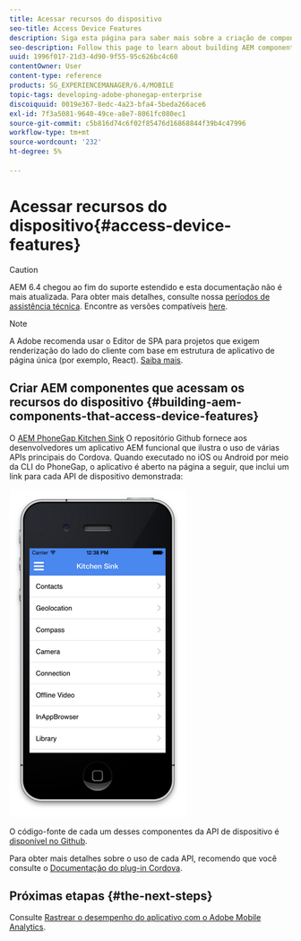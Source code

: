 ```yaml
---
title: Acessar recursos do dispositivo
seo-title: Access Device Features
description: Siga esta página para saber mais sobre a criação de componentes AEM que acessam os recursos do dispositivo. O repositório AEM PhoneGap Kitchen Sink Github fornece aos desenvolvedores um aplicativo AEM funcional que ilustra o uso de várias APIs principais do Cordova.
seo-description: Follow this page to learn about building AEM components that access device features. The AEM PhoneGap Kitchen Sink Github repository provides developers with a functional AEM app that illustrates the use of a number of core Cordova APIs.
uuid: 1996f017-21d3-4d90-9f55-95c626bc4c60
contentOwner: User
content-type: reference
products: SG_EXPERIENCEMANAGER/6.4/MOBILE
topic-tags: developing-adobe-phonegap-enterprise
discoiquuid: 0019e367-8edc-4a23-bfa4-5beda266ace6
exl-id: 7f3a5081-9640-49ce-a8e7-8061fc080ec1
source-git-commit: c5b816d74c6f02f85476d16868844f39b4c47996
workflow-type: tm+mt
source-wordcount: '232'
ht-degree: 5%

---
```


# Acessar recursos do dispositivo{#access-device-features}

>[!CAUTION]
>
>AEM 6.4 chegou ao fim do suporte estendido e esta documentação não é mais atualizada. Para obter mais detalhes, consulte nossa [períodos de assistência técnica](https://helpx.adobe.com/br/support/programs/eol-matrix.html). Encontre as versões compatíveis [here](https://experienceleague.adobe.com/docs/).

>[!NOTE]
>
>A Adobe recomenda usar o Editor de SPA para projetos que exigem renderização do lado do cliente com base em estrutura de aplicativo de página única (por exemplo, React). [Saiba mais](/help/sites-developing/spa-overview.md).

## Criar AEM componentes que acessam os recursos do dispositivo {#building-aem-components-that-access-device-features}

O [AEM PhoneGap Kitchen Sink](https://github.com/blefebvre/aem-phonegap-kitchen-sink) O repositório Github fornece aos desenvolvedores um aplicativo AEM funcional que ilustra o uso de várias APIs principais do Cordova. Quando executado no iOS ou Android por meio da CLI do PhoneGap, o aplicativo é aberto na página a seguir, que inclui um link para cada API de dispositivo demonstrada:

![chlimage_1-107](assets/chlimage_1-107.png)

O código-fonte de cada um desses componentes da API de dispositivo é [disponível no Github](https://github.com/blefebvre/aem-phonegap-kitchen-sink/tree/master/content/src/main/content/jcr_root/apps/brucelefebvre/kitchen-sink/components).

Para obter mais detalhes sobre o uso de cada API, recomendo que você consulte o [Documentação do plug-in Cordova](https://docs.phonegap.com/en/4.0.0/cordova_plugins_pluginapis.md.html).

## Próximas etapas {#the-next-steps}

Consulte [Rastrear o desempenho do aplicativo com o Adobe Mobile Analytics](/help/mobile/phonegap-intro-to-app-analytics.md).
